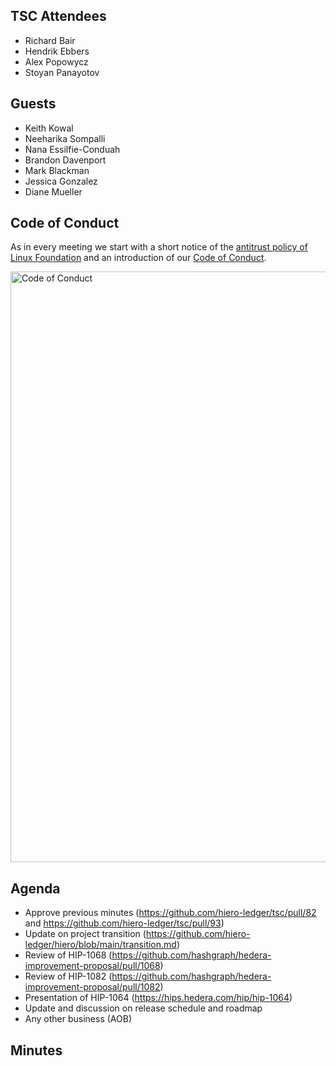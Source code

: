 ## TSC Attendees

- Richard Bair
- Hendrik Ebbers
- Alex Popowycz
- Stoyan Panayotov

## Guests

- Keith Kowal
- Neeharika Sompalli
- Nana Essilfie-Conduah
- Brandon Davenport
- Mark Blackman
- Jessica Gonzalez
- Diane Mueller

## Code of Conduct

As in every meeting we start with a short notice of the [antitrust policy of Linux Foundation](https://www.linuxfoundation.org/legal/antitrust-policy)
and an introduction of our [Code of Conduct](https://www.lfdecentralizedtrust.org/code-of-conduct).

<img width="945" alt="Code of Conduct" src="https://github.com/user-attachments/assets/3a187bc9-65ae-461e-bb46-7ce0db8e32cf">

## Agenda

- Approve previous minutes (https://github.com/hiero-ledger/tsc/pull/82 and https://github.com/hiero-ledger/tsc/pull/93)
- Update on project transition (https://github.com/hiero-ledger/hiero/blob/main/transition.md)
- Review of HIP-1068 (https://github.com/hashgraph/hedera-improvement-proposal/pull/1068)
- Review of HIP-1082 (https://github.com/hashgraph/hedera-improvement-proposal/pull/1082)
- Presentation of HIP-1064 (https://hips.hedera.com/hip/hip-1064)
- Update and discussion on release schedule and roadmap
- Any other business (AOB)

## Minutes

